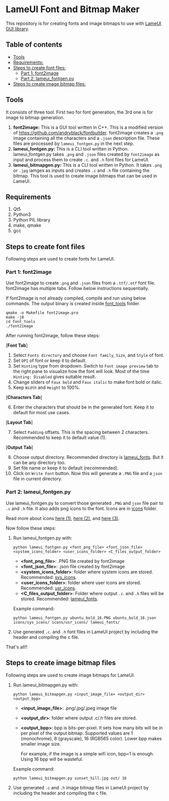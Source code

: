 # LameUI Font and Bitmap Maker
This repository is for creating fonts and image bitmaps to use with [LameUI GUI library](https://github.com/abhra0897/LameUI).

## Table of contents
- [Tools](#tools)
- [Requirements:](#requirements)
- [Steps to create font files:](#steps-font-files)
  * [Part 1: font2image](#part-1-font2image)
  * [Part 2: lameui_fontgen.py](#part-2-fontgenpy)
- [Steps to create image bitmap files:](#steps-bitmap-files)

<a name="tools"></a>
## Tools

It consists of three tool. First two for font generation, the 3rd one is for image to bitmap generation.

1. **font2image:** This is a GUI tool written in C++. This is a modified version of https://github.com/andryblack/fontbuilder. font2image creates a `.png` image containing all the characters and a `.json` description file. These files are processed by `lameui_fontgen.py` in the next step.
2. **lameui_fontgen.py:** This is a CLI tool written in Python. lameui_fontgen.py takes `.png` and `.json` files created by `font2image` as input and process them to create `.c`. and `.h` font files for LameUI.
3. **lameui_bitmapgen.py:** This is a CLI tool written in Python. It takes `.png` or `.jpg` iamges as inputs and creates `.c` and `.h` file containing the bitmap. This tool is used to create image bitmaps that can be used in LameUI.

<a name="requirements"></a>
## Requirements
1. Qt5
2. Python3
3. Python PIL library
4. make, qmake
5. gcc

<a name="steps-font-files"></a>
## Steps to create font files

Following steps are used to create fonts for LameUI.

<a name="part-1-font2image"></a>
### Part 1: font2image

Use font2image to create `.png` and `.json` files from a `.ttf/.otf` font file. font2image has multiple tabs. Follow below instructions sequentially.

If font2image is not already compiled, compile and run using below commands. The output binary is created inside [font_tools](./font_tools/) folder.

```
qmake -o Makefile font2image.pro
make -j8
cd font_tools
./font2image
```

After running font2image, follow these steps:

[**Font Tab**]

1. Select `Fonts directory` and choose `Font family`, `Size`, and `Style` of font.
2. Set `DPI` of font or keep it to default.
3. Set `Hinting` type from dropdown. Switch to `Font image preview` tab to the right pane to visualize how the font will look. Most of the time `Hinting: Disabled` gives suitable result.
4. Change sliders of `Faux bold` and `Faux italic` to make font bold or italic.
5. Keep `Width` and `Height` to 100%.

[**Characters Tab**]

6. Enter the characters that should be in the generated font. Keep it to default for most use cases.

[**Layout Tab**]

7. Select `Padding` offsets. This is the spacing between 2 characters. Recommended to keep it to default value (1).

[**Output Tab**]

8. Choose output directory. Recommended directory is [lameui_fonts](./font_tools/lameui_fonts/). But it can be any directory too.
9. Set file name or keep it to default (recommended).
10. Click on `Write Font` button. Now this will generate a `.PNG` file and a `json` file in current directory.


<a name="part-2-fontgenpy"></a>
### Part 2: lameui_fontgen.py

Use lameui_fontgen.py to convert those generated `.PNG` and `json` file pair to `.c` and `.h` file. It also adds png icons to the font. Icons are in [icons](./font_tools/icons/) folder. 

Read more about icons [here (1)](./font_tools/icons/README.md), [here (2)](./font_tools/icons/sys_icons/README.md), and [here (3)](./font_tools/icons/usr_icons/README.md).

Now follow these steps:

1. Run lameui_fontgen.py with:

    ```
    python lameui_fontgen.py <font_png_file> <font_json_file> <system_icons_folder> <user_icons_folder> <C_files_output_folder>
    ```

    - **<font_png_file>**: .PNG file created by font2image
    - **<font_json_file>**: .json file created by font2image
    - **<system_icons_folder>**: folder where system icons are stored. Recommended: [sys_icons](./font_tools/icons/sys_icons/).
    - **<user_icons_folder>**: folder where user icons are stored. Recommended: [usr_icons](./font_tools/icons/usr_icons/).
    - **<C_files_output_folder>**: Folder where output `.c`. and `.h` files will be stored. Recommended: [lameui_fonts](./font_tools/lameui_fonts/).

    Example command: 
    
    ```
    python lameui_fontgen.py ubuntu_bold_16.PNG ubuntu_bold_16.json icons/sys_icons/ icons/usr_icons/ lameui_fonts/
    ```
2. Use generated `.c`. and `.h` font files in LameUI project by including the header and compiling the c file.

That's all!!

<a name="steps-bitmap-files"></a>
## Steps to create image bitmap files

Following steps are used to create image bitmaps for LameUI.

1. Run lameui_bitmapgen.py with:

    ```
    python lameui_bitmapgen.py <input_image_file> <output_dir> <output_bpp>
    ```

    - **<input_image_file>**: .png/.jpg/.jpeg image file
    - **<output_dir>**: folder where output .c/.h files are stored.
    - **<output_bpp>**: bpp is bits-per-pixel. It sets how many bits will be in per pixel of the output bitmap. Supported values are 1 (monochrome), 8 (grayscale), 16 (RGB565 color). Lower bpp makes smaller image size. 

        For example, if the image is a simple wifi icon, bpp=1 is enough. Using 16 bpp will be wasteful.

    Example command:

    ```
    python lameui_bitmapgen.py sunset_hill.jpg out/ 16
    ```
2. Use generated `.c` and `.h` image bitmap files in LameUI project by including the header and compiling the c file.